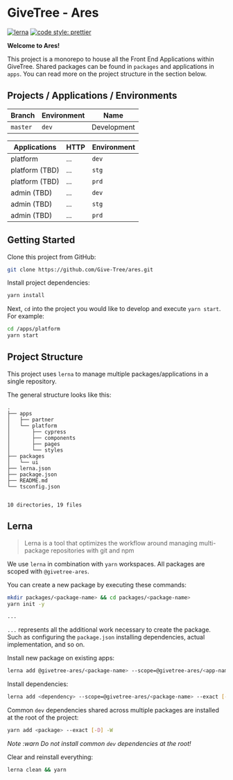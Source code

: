 # GiveTree - Ares

[![lerna](https://img.shields.io/badge/maintained%20with-lerna-cc00ff.svg)](https://lerna.js.org/)
[![code style: prettier](https://img.shields.io/badge/code_style-prettier-ff69b4.svg?style=flat-square)](https://github.com/prettier/prettier)

**Welcome to Ares!**

This project is a monorepo to house all the Front End Applications within GiveTree. Shared packages can be found in `packages` and applications in `apps`. You can read more on the project structure in the section below.

## Projects / Applications / Environments

| Branch   | Environment | Name        |
| -------- | ----------- | ----------- |
| `master` | `dev`       | Development |

| Applications   | HTTP | Environment |
| -------------- | ---- | ----------- |
| platform       | ...  | `dev`       |
| platform (TBD) | ...  | `stg`       |
| platform (TBD) | ...  | `prd`       |
| admin (TBD)    | ...  | `dev`       |
| admin (TBD)    | ...  | `stg`       |
| admin (TBD)    | ...  | `prd`       |

## Getting Started

Clone this project from GitHub:

```bash
git clone https://github.com/Give-Tree/ares.git
```

Install project dependencies:

```bash
yarn install
```

Next, `cd` into the project you would like to develop and execute `yarn start`. For example:

```bash
cd /apps/platform
yarn start
```

## Project Structure

This project uses `lerna` to manage multiple packages/applications in a single repository.

The general structure looks like this:

```
.
├── apps
│   ├── partner
│   └── platform
│       ├── cypress
│       ├── components
│       ├── pages
│       └── styles
├── packages
│   └── ui
├── lerna.json
├── package.json
├── README.md
└── tsconfig.json


10 directories, 19 files
```

## Lerna

> Lerna is a tool that optimizes the workflow around managing multi-package repositories with git and npm

We use `lerna` in combination with `yarn` workspaces. All packages are scoped with `@givetree-ares`.

You can create a new package by executing these commands:

```bash
mkdir packages/<package-name> && cd packages/<package-name>
yarn init -y

...
```

`...` represents all the additional work necessary to create the package. Such as configuring the `package.json`
installing dependencies, actual implementation, and so on.

Install new package on existing apps:

```bash
lerna add @givetree-ares/<package-name> --scope=@givetree-ares/<app-name> --exact
```

Install dependencies:

```bash
lerna add <dependency> --scope=@givetree-ares/<package-name> --exact [-D]
```

Common `dev` dependencies shared across multiple packages are installed at the root of the project:

```bash
yarn add <package> --exact [-D] -W
```

_Note :warn Do not install common `dev` dependencies at the root!_

Clear and reinstall everything:

```bash
lerna clean && yarn
```
